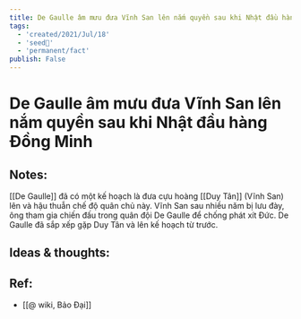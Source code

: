 ```yaml
---
title: De Gaulle âm mưu đưa Vĩnh San lên nắm quyền sau khi Nhật đầu hàng Đồng Minh
tags:
  - 'created/2021/Jul/18'
  - 'seed🥜'
  - 'permanent/fact'
publish: False
---
```

# De Gaulle âm mưu đưa Vĩnh San lên nắm quyền sau khi Nhật đầu hàng Đồng Minh

## Notes:
[[De Gaulle]] đã có một kế hoạch là đưa cựu hoàng [[Duy Tân]] (Vĩnh San) lên và hậu thuẫn chế độ quân chủ này. Vĩnh San sau nhiều năm bị lưu đày, ông tham gia chiến đấu trong quân đội De Gaulle để chống phát xít Đức. De Gaulle đã sắp xếp gặp Duy Tân và lên kế hoạch từ trước.

## Ideas & thoughts:

## Ref:
- [[@ wiki, Bảo Đại]]
